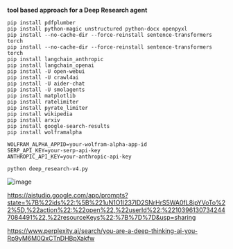 **tool based approach for a Deep Research agent**

```
pip install pdfplumber
pip install python-magic unstructured python-docx openpyxl
pip install --no-cache-dir --force-reinstall sentence-transformers torch
pip install --no-cache-dir --force-reinstall sentence-transformers torch
pip install langchain_anthropic
pip install langchain_openai
pip install -U open-webui
pip install -U crawl4ai
pip install -U aider-chat
pip install -U smolagents
pip install matplotlib
pip install ratelimiter
pip install pyrate_limiter
pip install wikipedia
pip install arxiv
pip install google-search-results
pip install wolframalpha

WOLFRAM_ALPHA_APPID=your-wolfram-alpha-app-id
SERP_API_KEY=your-serp-api-key
ANTHROPIC_API_KEY=your-anthropic-api-key

python deep_research-v4.py
```
![image](https://github.com/user-attachments/assets/b498321c-1730-4e7b-99e6-4dc11f48c47d)

https://aistudio.google.com/app/prompts?state=%7B%22ids%22:%5B%221uN1O1l237lD2SNrHrS5WA0fL8ipYVoTo%22%5D,%22action%22:%22open%22,%22userId%22:%22103961307342447084491%22,%22resourceKeys%22:%7B%7D%7D&usp=sharing

https://www.perplexity.ai/search/you-are-a-deep-thinking-ai-you-Rp9yM6M0QxCTnDHBpXakfw
